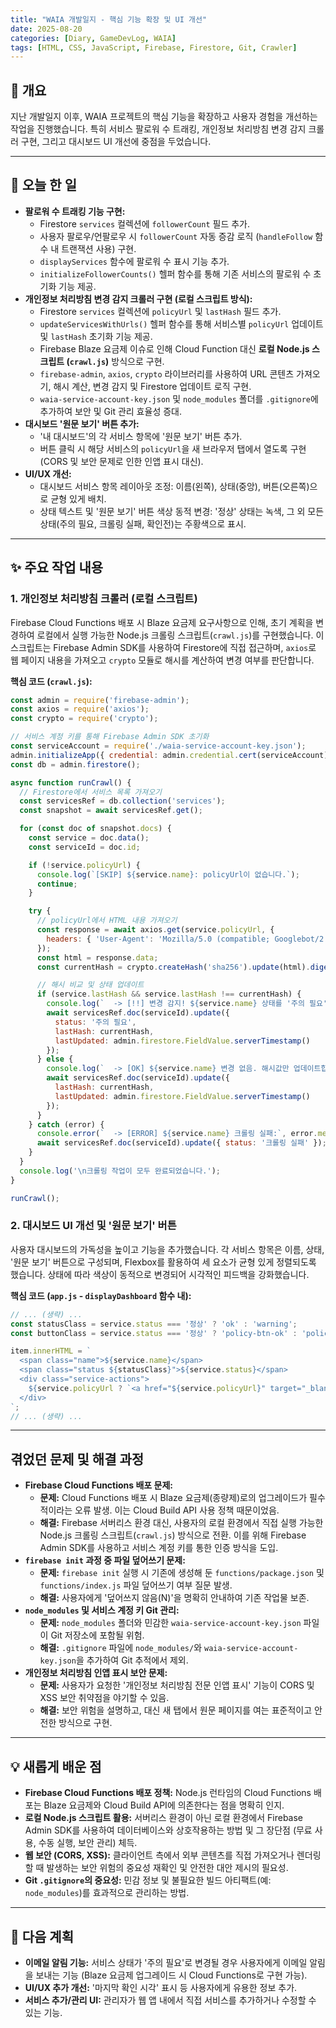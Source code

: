 ```yaml
---
title: "WAIA 개발일지 - 핵심 기능 확장 및 UI 개선"
date: 2025-08-20
categories: [Diary, GameDevLog, WAIA]
tags: [HTML, CSS, JavaScript, Firebase, Firestore, Git, Crawler]
---
```


## 👋 개요

지난 개발일지 이후, WAIA 프로젝트의 핵심 기능을 확장하고 사용자 경험을 개선하는 작업을 진행했습니다. 특히 서비스 팔로워 수 트래킹, 개인정보 처리방침 변경 감지 크롤러 구현, 그리고 대시보드 UI 개선에 중점을 두었습니다.

---

## 📝 오늘 한 일

-   **팔로워 수 트래킹 기능 구현:**
    -   Firestore `services` 컬렉션에 `followerCount` 필드 추가.
    -   사용자 팔로우/언팔로우 시 `followerCount` 자동 증감 로직 (`handleFollow` 함수 내 트랜잭션 사용) 구현.
    -   `displayServices` 함수에 팔로워 수 표시 기능 추가.
    -   `initializeFollowerCounts()` 헬퍼 함수를 통해 기존 서비스의 팔로워 수 초기화 기능 제공.
-   **개인정보 처리방침 변경 감지 크롤러 구현 (로컬 스크립트 방식):**
    -   Firestore `services` 컬렉션에 `policyUrl` 및 `lastHash` 필드 추가.
    -   `updateServicesWithUrls()` 헬퍼 함수를 통해 서비스별 `policyUrl` 업데이트 및 `lastHash` 초기화 기능 제공.
    -   Firebase Blaze 요금제 이슈로 인해 Cloud Function 대신 **로컬 Node.js 스크립트 (`crawl.js`)** 방식으로 구현.
    -   `firebase-admin`, `axios`, `crypto` 라이브러리를 사용하여 URL 콘텐츠 가져오기, 해시 계산, 변경 감지 및 Firestore 업데이트 로직 구현.
    -   `waia-service-account-key.json` 및 `node_modules` 폴더를 `.gitignore`에 추가하여 보안 및 Git 관리 효율성 증대.
-   **대시보드 '원문 보기' 버튼 추가:**
    -   '내 대시보드'의 각 서비스 항목에 '원문 보기' 버튼 추가.
    -   버튼 클릭 시 해당 서비스의 `policyUrl`을 새 브라우저 탭에서 열도록 구현 (CORS 및 보안 문제로 인한 인앱 표시 대신).
-   **UI/UX 개선:**
    -   대시보드 서비스 항목 레이아웃 조정: 이름(왼쪽), 상태(중앙), 버튼(오른쪽)으로 균형 있게 배치.
    -   상태 텍스트 및 '원문 보기' 버튼 색상 동적 변경: '정상' 상태는 녹색, 그 외 모든 상태(주의 필요, 크롤링 실패, 확인전)는 주황색으로 표시.

---

## ✨ 주요 작업 내용

### 1. 개인정보 처리방침 크롤러 (로컬 스크립트)

Firebase Cloud Functions 배포 시 Blaze 요금제 요구사항으로 인해, 초기 계획을 변경하여 로컬에서 실행 가능한 Node.js 크롤링 스크립트(`crawl.js`)를 구현했습니다. 이 스크립트는 Firebase Admin SDK를 사용하여 Firestore에 직접 접근하며, `axios`로 웹 페이지 내용을 가져오고 `crypto` 모듈로 해시를 계산하여 변경 여부를 판단합니다.

**핵심 코드 (`crawl.js`):**
```javascript
const admin = require('firebase-admin');
const axios = require('axios');
const crypto = require('crypto');

// 서비스 계정 키를 통해 Firebase Admin SDK 초기화
const serviceAccount = require('./waia-service-account-key.json');
admin.initializeApp({ credential: admin.credential.cert(serviceAccount) });
const db = admin.firestore();

async function runCrawl() {
  // Firestore에서 서비스 목록 가져오기
  const servicesRef = db.collection('services');
  const snapshot = await servicesRef.get();

  for (const doc of snapshot.docs) {
    const service = doc.data();
    const serviceId = doc.id;

    if (!service.policyUrl) {
      console.log(`[SKIP] ${service.name}: policyUrl이 없습니다.`);
      continue;
    }

    try {
      // policyUrl에서 HTML 내용 가져오기
      const response = await axios.get(service.policyUrl, {
        headers: { 'User-Agent': 'Mozilla/5.0 (compatible; Googlebot/2.1; +http://www.google.com/bot.html)' }
      });
      const html = response.data;
      const currentHash = crypto.createHash('sha256').update(html).digest('hex');

      // 해시 비교 및 상태 업데이트
      if (service.lastHash && service.lastHash !== currentHash) {
        console.log(`  -> [!!] 변경 감지! ${service.name} 상태를 '주의 필요'로 업데이트합니다.`);
        await servicesRef.doc(serviceId).update({
          status: '주의 필요',
          lastHash: currentHash,
          lastUpdated: admin.firestore.FieldValue.serverTimestamp()
        });
      } else {
        console.log(`  -> [OK] ${service.name} 변경 없음. 해시값만 업데이트합니다.`);
        await servicesRef.doc(serviceId).update({
          lastHash: currentHash,
          lastUpdated: admin.firestore.FieldValue.serverTimestamp()
        });
      }
    } catch (error) {
      console.error(`  -> [ERROR] ${service.name} 크롤링 실패:`, error.message);
      await servicesRef.doc(serviceId).update({ status: '크롤링 실패' });
    }
  }
  console.log('\n크롤링 작업이 모두 완료되었습니다.');
}

runCrawl();
```

### 2. 대시보드 UI 개선 및 '원문 보기' 버튼

사용자 대시보드의 가독성을 높이고 기능을 추가했습니다. 각 서비스 항목은 이름, 상태, '원문 보기' 버튼으로 구성되며, Flexbox를 활용하여 세 요소가 균형 있게 정렬되도록 했습니다. 상태에 따라 색상이 동적으로 변경되어 시각적인 피드백을 강화했습니다.

**핵심 코드 (`app.js` - `displayDashboard` 함수 내):**
```javascript
// ... (생략) ...
const statusClass = service.status === '정상' ? 'ok' : 'warning';
const buttonClass = service.status === '정상' ? 'policy-btn-ok' : 'policy-btn-warning';

item.innerHTML = `
  <span class="name">${service.name}</span>
  <span class="status ${statusClass}">${service.status}</span>
  <div class="service-actions">
    ${service.policyUrl ? `<a href="${service.policyUrl}" target="_blank" class="policy-link-btn ${buttonClass}">원문 보기</a>` : ''}
  </div>
`;
// ... (생략) ...
```

---

## 겪었던 문제 및 해결 과정

-   **Firebase Cloud Functions 배포 문제:**
    -   **문제:** Cloud Functions 배포 시 Blaze 요금제(종량제)로의 업그레이드가 필수적이라는 오류 발생. 이는 Cloud Build API 사용 정책 때문이었음.
    -   **해결:** Firebase 서버리스 환경 대신, 사용자의 로컬 환경에서 직접 실행 가능한 Node.js 크롤링 스크립트(`crawl.js`) 방식으로 전환. 이를 위해 Firebase Admin SDK를 사용하고 서비스 계정 키를 통한 인증 방식을 도입.
-   **`firebase init` 과정 중 파일 덮어쓰기 문제:**
    -   **문제:** `firebase init` 실행 시 기존에 생성해 둔 `functions/package.json` 및 `functions/index.js` 파일 덮어쓰기 여부 질문 발생.
    -   **해결:** 사용자에게 '덮어쓰지 않음(N)'을 명확히 안내하여 기존 작업물 보존.
-   **`node_modules` 및 서비스 계정 키 Git 관리:**
    -   **문제:** `node_modules` 폴더와 민감한 `waia-service-account-key.json` 파일이 Git 저장소에 포함될 위험.
    -   **해결:** `.gitignore` 파일에 `node_modules/`와 `waia-service-account-key.json`을 추가하여 Git 추적에서 제외.
-   **개인정보 처리방침 인앱 표시 보안 문제:**
    -   **문제:** 사용자가 요청한 '개인정보 처리방침 전문 인앱 표시' 기능이 CORS 및 XSS 보안 취약점을 야기할 수 있음.
    -   **해결:** 보안 위험을 설명하고, 대신 새 탭에서 원문 페이지를 여는 표준적이고 안전한 방식으로 구현.

---

## 💡 새롭게 배운 점

-   **Firebase Cloud Functions 배포 정책:** Node.js 런타임의 Cloud Functions 배포는 Blaze 요금제와 Cloud Build API에 의존한다는 점을 명확히 인지.
-   **로컬 Node.js 스크립트 활용:** 서버리스 환경이 아닌 로컬 환경에서 Firebase Admin SDK를 사용하여 데이터베이스와 상호작용하는 방법 및 그 장단점 (무료 사용, 수동 실행, 보안 관리) 체득.
-   **웹 보안 (CORS, XSS):** 클라이언트 측에서 외부 콘텐츠를 직접 가져오거나 렌더링할 때 발생하는 보안 위험의 중요성 재확인 및 안전한 대안 제시의 필요성.
-   **Git `.gitignore`의 중요성:** 민감 정보 및 불필요한 빌드 아티팩트(예: `node_modules`)를 효과적으로 관리하는 방법.

---

## 🚀 다음 계획

-   **이메일 알림 기능:** 서비스 상태가 '주의 필요'로 변경될 경우 사용자에게 이메일 알림을 보내는 기능 (Blaze 요금제 업그레이드 시 Cloud Functions로 구현 가능).
-   **UI/UX 추가 개선:** '마지막 확인 시각' 표시 등 사용자에게 유용한 정보 추가.
-   **서비스 추가/관리 UI:** 관리자가 웹 앱 내에서 직접 서비스를 추가하거나 수정할 수 있는 기능.
